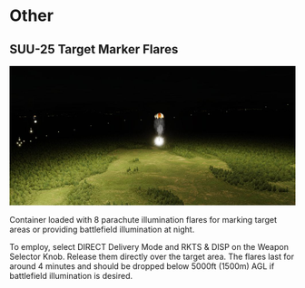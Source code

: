 # Other

## SUU-25 Target Marker Flares

![Illumination Flares](../../../img/illum_flares.jpg)

Container loaded with 8 parachute illumination flares for marking target areas or
providing battlefield illumination at night.

To employ, select DIRECT Delivery Mode and RKTS & DISP on the Weapon Selector Knob.
Release them directly over the target area. The flares last for around 4 minutes and
should be dropped below 5000ft (1500m) AGL if battlefield illumination is desired.
